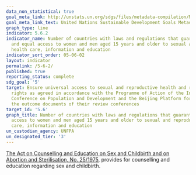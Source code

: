 ```yaml
---
data_non_statistical: true
goal_meta_link: http://unstats.un.org/sdgs/files/metadata-compilation/Metadata-Goal-5.pdf
goal_meta_link_text: United Nations Sustainable Development Goals Metadata (pdf 634kB)
graph_type: line
indicator: 5.6.2
indicator_name: Number of countries with laws and regulations that guarantee full
  and equal access to women and men aged 15 years and older to sexual and reproductive
  health care, information and education
indicator_sort_order: 05-06-02
layout: indicator
permalink: /5-6-2/
published: true
reporting_status: complete
sdg_goal: '5'
target: Ensure universal access to sexual and reproductive health and reproductive
  rights as agreed in accordance with the Programme of Action of the International
  Conference on Population and Development and the Beijing Platform for Action and
  the outcome documents of their review conferences
target_id: '5.6'
graph_title: Number of countries with laws and regulations that guarantee full and equal
  access to women and men aged 15 years and older to sexual and reproductive health
  care, information and education
un_custodian_agency: UNFPA
un_designated_tier: '3'
---
```

[The Act on Counselling and Education on Sex and Childbirth and on Abortion and
Sterilisation, No. 25/1975](https://www.government.is/media/velferdarraduneyti-media/media/acrobat-enskar_sidur/Act-on-counselling-and-instruction-etc-No-25-1975-as-amended-2017.pdf), provides for counselling and education regarding sex and
childbirth.
